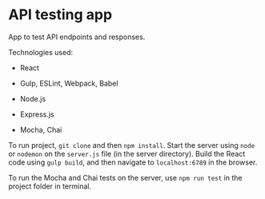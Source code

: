 # API testing app

App to test API endpoints and responses.

Technologies used:

- React

- Gulp, ESLint, Webpack, Babel

- Node.js

- Express.js

- Mocha, Chai


To run project, `git clone` and then `npm install`. Start the server using `node` or `nodemon` on the `server.js` file (in the server directory).
Build the React code using `gulp build`, and then navigate to `localhost:6789` in the browser.

To run the Mocha and Chai tests on the server, use `npm run test` in the project folder in terminal.
